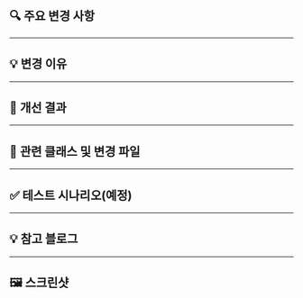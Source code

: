 ## 🔍 주요 변경 사항



---

## 💡 변경 이유



---

## 🚀 개선 결과



---

## 📂 관련 클래스 및 변경 파일



---

## ✅ 테스트 시나리오(예정) 



---

## 💡 참고 블로그



--- 

## 🖼️ 스크린샷



